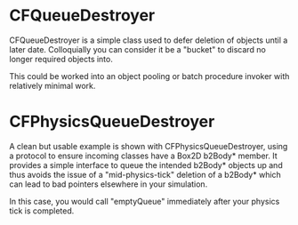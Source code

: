 CFQueueDestroyer
================

CFQueueDestroyer is a simple class used to defer deletion of objects until a later date. Colloquially you can consider it be a "bucket" to discard no longer required objects into.

This could be worked into an object pooling or batch procedure invoker with relatively minimal work.

CFPhysicsQueueDestroyer
================
A clean but usable example is shown with CFPhysicsQueueDestroyer, using a protocol to ensure incoming classes have a Box2D b2Body* member. It provides a simple interface to queue the intended b2Body* objects up and thus avoids the issue of a "mid-physics-tick" deletion of a b2Body* which can lead to bad pointers elsewhere in your simulation.

In this case, you would call "emptyQueue" immediately after your physics tick is completed.
